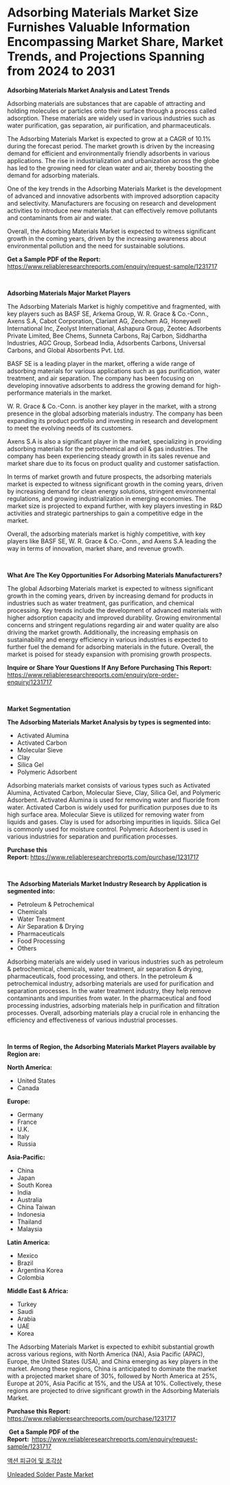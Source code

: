 <p><h1>Adsorbing Materials Market Size Furnishes Valuable Information Encompassing Market Share, Market Trends, and Projections Spanning from 2024 to 2031</h1></p><p><strong>Adsorbing Materials Market Analysis and Latest Trends</strong></p>
<p><p>Adsorbing materials are substances that are capable of attracting and holding molecules or particles onto their surface through a process called adsorption. These materials are widely used in various industries such as water purification, gas separation, air purification, and pharmaceuticals.</p><p>The Adsorbing Materials Market is expected to grow at a CAGR of 10.1% during the forecast period. The market growth is driven by the increasing demand for efficient and environmentally friendly adsorbents in various applications. The rise in industrialization and urbanization across the globe has led to the growing need for clean water and air, thereby boosting the demand for adsorbing materials.</p><p>One of the key trends in the Adsorbing Materials Market is the development of advanced and innovative adsorbents with improved adsorption capacity and selectivity. Manufacturers are focusing on research and development activities to introduce new materials that can effectively remove pollutants and contaminants from air and water.</p><p>Overall, the Adsorbing Materials Market is expected to witness significant growth in the coming years, driven by the increasing awareness about environmental pollution and the need for sustainable solutions.</p></p>
<p><strong>Get a Sample PDF of the Report:&nbsp;</strong> <a href="https://www.reliableresearchreports.com/enquiry/request-sample/1231717">https://www.reliableresearchreports.com/enquiry/request-sample/1231717</a></p>
<p>&nbsp;</p>
<p><strong>Adsorbing Materials Major Market Players</strong></p>
<p><p>The Adsorbing Materials Market is highly competitive and fragmented, with key players such as BASF SE, Arkema Group, W. R. Grace & Co.-Conn., Axens S.A, Cabot Corporation, Clariant AG, Zeochem AG, Honeywell International Inc, Zeolyst International, Ashapura Group, Zeotec Adsorbents Private Limited, Bee Chems, Sunneta Carbons, Raj Carbon, Siddhartha Industries, AGC Group, Sorbead India, Adsorbents Carbons, Universal Carbons, and Global Absorbents Pvt. Ltd. </p><p>BASF SE is a leading player in the market, offering a wide range of adsorbing materials for various applications such as gas purification, water treatment, and air separation. The company has been focusing on developing innovative adsorbents to address the growing demand for high-performance materials in the market.</p><p>W. R. Grace & Co.-Conn. is another key player in the market, with a strong presence in the global adsorbing materials industry. The company has been expanding its product portfolio and investing in research and development to meet the evolving needs of its customers.</p><p>Axens S.A is also a significant player in the market, specializing in providing adsorbing materials for the petrochemical and oil & gas industries. The company has been experiencing steady growth in its sales revenue and market share due to its focus on product quality and customer satisfaction.</p><p>In terms of market growth and future prospects, the adsorbing materials market is expected to witness significant growth in the coming years, driven by increasing demand for clean energy solutions, stringent environmental regulations, and growing industrialization in emerging economies. The market size is projected to expand further, with key players investing in R&D activities and strategic partnerships to gain a competitive edge in the market.</p><p>Overall, the adsorbing materials market is highly competitive, with key players like BASF SE, W. R. Grace & Co.-Conn., and Axens S.A leading the way in terms of innovation, market share, and revenue growth.</p></p>
<p>&nbsp;</p>
<p><strong>What Are The Key Opportunities For Adsorbing Materials Manufacturers?</strong></p>
<p><p>The global Adsorbing Materials market is expected to witness significant growth in the coming years, driven by increasing demand for products in industries such as water treatment, gas purification, and chemical processing. Key trends include the development of advanced materials with higher adsorption capacity and improved durability. Growing environmental concerns and stringent regulations regarding air and water quality are also driving the market growth. Additionally, the increasing emphasis on sustainability and energy efficiency in various industries is expected to further fuel the demand for adsorbing materials in the future. Overall, the market is poised for steady expansion with promising growth prospects.</p></p>
<p><strong>Inquire or Share Your Questions If Any Before Purchasing This Report:</strong> <a href="https://www.reliableresearchreports.com/enquiry/pre-order-enquiry/1231717">https://www.reliableresearchreports.com/enquiry/pre-order-enquiry/1231717</a></p>
<p>&nbsp;</p>
<p><strong>Market Segmentation</strong></p>
<p><strong>The Adsorbing Materials Market Analysis by types is segmented into:</strong></p>
<p><ul><li>Activated Alumina</li><li>Activated Carbon</li><li>Molecular Sieve</li><li>Clay</li><li>Silica Gel</li><li>Polymeric Adsorbent</li></ul></p>
<p><p>Adsorbing materials market consists of various types such as Activated Alumina, Activated Carbon, Molecular Sieve, Clay, Silica Gel, and Polymeric Adsorbent. Activated Alumina is used for removing water and fluoride from water. Activated Carbon is widely used for purification purposes due to its high surface area. Molecular Sieve is utilized for removing water from liquids and gases. Clay is used for adsorbing impurities in liquids. Silica Gel is commonly used for moisture control. Polymeric Adsorbent is used in various industries for separation and purification processes.</p></p>
<p><strong>Purchase this Report:&nbsp;</strong><a href="https://www.reliableresearchreports.com/purchase/1231717">https://www.reliableresearchreports.com/purchase/1231717</a></p>
<p>&nbsp;</p>
<p><strong>The Adsorbing Materials Market Industry Research by Application is segmented into:</strong></p>
<p><ul><li>Petroleum & Petrochemical</li><li>Chemicals</li><li>Water Treatment</li><li>Air Separation & Drying</li><li>Pharmaceuticals</li><li>Food Processing</li><li>Others</li></ul></p>
<p><p>Adsorbing materials are widely used in various industries such as petroleum & petrochemical, chemicals, water treatment, air separation & drying, pharmaceuticals, food processing, and others. In the petroleum & petrochemical industry, adsorbing materials are used for purification and separation processes. In the water treatment industry, they help remove contaminants and impurities from water. In the pharmaceutical and food processing industries, adsorbing materials help in purification and filtration processes. Overall, adsorbing materials play a crucial role in enhancing the efficiency and effectiveness of various industrial processes.</p></p>
<p>&nbsp;</p>
<p><strong>In terms of Region, the Adsorbing Materials Market Players available by Region are:</strong></p>
<p>
    <p> <strong> North America: </strong>
        <ul>
            <li>United States</li>
            <li>Canada</li>
        </ul>
        </p> 
    <p> <strong> Europe: </strong>
        <ul>
            <li>Germany</li>
            <li>France</li>
            <li>U.K.</li>
            <li>Italy</li>
            <li>Russia</li>
        </ul>
        </p> 
    <p> <strong> Asia-Pacific: </strong>
        <ul>
            <li>China</li>
            <li>Japan</li>
            <li>South Korea</li>
            <li>India</li>
            <li>Australia</li>
            <li>China Taiwan</li>
            <li>Indonesia</li>
            <li>Thailand</li>
            <li>Malaysia</li>
        </ul>
        </p> 
    <p> <strong> Latin America: </strong>
        <ul>
            <li>Mexico</li>
            <li>Brazil</li>
            <li>Argentina Korea</li>
            <li>Colombia</li>
        </ul>
        </p> 
    <p> <strong> Middle East & Africa: </strong>
        <ul>
            <li>Turkey</li>
            <li>Saudi</li>
            <li>Arabia</li>
            <li>UAE</li>
            <li>Korea</li>
        </ul>
    </p>
    </p>
<p><p>The Adsorbing Materials Market is expected to exhibit substantial growth across various regions, with North America (NA), Asia Pacific (APAC), Europe, the United States (USA), and China emerging as key players in the market. Among these regions, China is anticipated to dominate the market with a projected market share of 30%, followed by North America at 25%, Europe at 20%, Asia Pacific at 15%, and the USA at 10%. Collectively, these regions are projected to drive significant growth in the Adsorbing Materials Market.</p></p>
<p><strong>Purchase this Report: </strong><a href="https://www.reliableresearchreports.com/purchase/1231717">https://www.reliableresearchreports.com/purchase/1231717</a></p>
<p>&nbsp;<strong>Get a Sample PDF of the Report:&nbsp;&nbsp;</strong><a href="https://www.reliableresearchreports.com/enquiry/request-sample/1231717">https://www.reliableresearchreports.com/enquiry/request-sample/1231717</a></p>
<p><strong></strong></p>
<p><p><a href="https://github.com/crfsywufhm81415/Market-Research-Report-List-1/blob/main/7897052322.md">액션 피규어 및 조각상</a></p><p><a href="https://github.com/RickHolmes3/Market-Research-Report-List-3/blob/main/unleaded-solder-paste-market.md">Unleaded Solder Paste Market</a></p></p>
